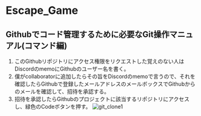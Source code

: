 # Escape_Game
## Githubでコード管理するために必要なGit操作マニュアル(コマンド編)
1. このGithubリポジトリにアクセス権限をリクエストした覚えのない人はDiscordのmemoにGithubのユーザー名を書く。
2. 僕がcollaboratorに追加したらその旨をDiscordのmemoで言うので、それを確認したらGithubで登録したメールアドレスのメールボックスでGithubからのメールを確認して、招待を承認する。
3. 招待を承認したらGithubのプロジェクトに該当するリポジトリにアクセスし、緑色のCodeボタンを押す。
![git_clone1](https://github.com/yoskoshi/Escape_Game/assets/110778997/5971a822-4f90-4d63-bf50-17530a39fd4d)
